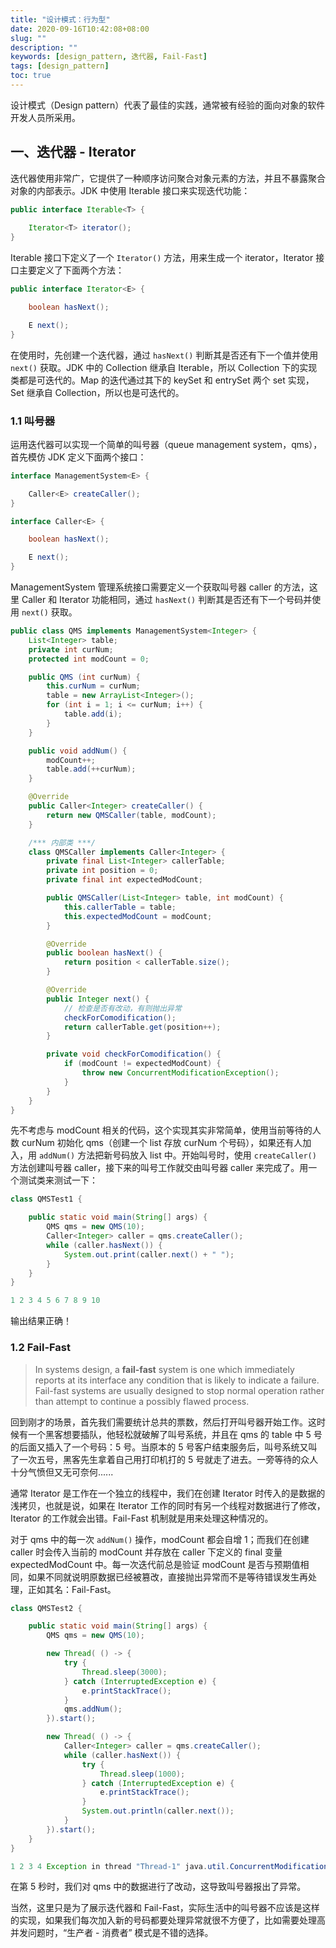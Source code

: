 ```yaml
---
title: "设计模式：行为型"
date: 2020-09-16T10:42:08+08:00
slug: ""
description: ""
keywords: [design_pattern, 迭代器, Fail-Fast]
tags: [design_pattern]
toc: true
---
```


设计模式（Design pattern）代表了最佳的实践，通常被有经验的面向对象的软件开发人员所采用。

## 一、迭代器 - Iterator

迭代器使用非常广，它提供了一种顺序访问聚合对象元素的方法，并且不暴露聚合对象的内部表示。JDK 中使用 Iterable 接口来实现迭代功能：

```java
public interface Iterable<T> {
    
    Iterator<T> iterator();
}
```

Iterable 接口下定义了一个 `Iterator()` 方法，用来生成一个 iterator，Iterator 接口主要定义了下面两个方法：

```java
public interface Iterator<E> {

    boolean hasNext();

    E next();
}
```

在使用时，先创建一个迭代器，通过 `hasNext()` 判断其是否还有下一个值并使用 `next()` 获取。JDK 中的 Collection 继承自 Iterable，所以 Collection 下的实现类都是可迭代的。Map 的迭代通过其下的 keySet 和 entrySet 两个 set 实现，Set 继承自 Collection，所以也是可迭代的。

### 1.1 叫号器

运用迭代器可以实现一个简单的叫号器（queue management system，qms），首先模仿 JDK 定义下面两个接口：

```java
interface ManagementSystem<E> {

    Caller<E> createCaller();
}

interface Caller<E> {

    boolean hasNext();

    E next();
}
```

ManagementSystem 管理系统接口需要定义一个获取叫号器 caller 的方法，这里 Caller 和 Iterator 功能相同，通过 `hasNext()` 判断其是否还有下一个号码并使用 `next()` 获取。

```java
public class QMS implements ManagementSystem<Integer> {
    List<Integer> table;
    private int curNum;
    protected int modCount = 0;

    public QMS (int curNum) {
        this.curNum = curNum;
        table = new ArrayList<Integer>();
        for (int i = 1; i <= curNum; i++) {
            table.add(i);
        }
    }

    public void addNum() {
        modCount++;
        table.add(++curNum);
    }

    @Override
    public Caller<Integer> createCaller() {
        return new QMSCaller(table, modCount);
    }

    /*** 内部类 ***/
    class QMSCaller implements Caller<Integer> {
        private final List<Integer> callerTable;
        private int position = 0;
        private final int expectedModCount;

        public QMSCaller(List<Integer> table, int modCount) {
            this.callerTable = table;
            this.expectedModCount = modCount;
        }

        @Override
        public boolean hasNext() {
            return position < callerTable.size();
        }

        @Override
        public Integer next() {
            // 检查是否有改动，有则抛出异常
            checkForComodification();
            return callerTable.get(position++);
        }

        private void checkForComodification() {
            if (modCount != expectedModCount) {
                throw new ConcurrentModificationException();
            }
        }
    }
}
```

先不考虑与 modCount 相关的代码，这个实现其实非常简单，使用当前等待的人数 curNum 初始化 qms（创建一个 list 存放 curNum 个号码），如果还有人加入，用 `addNum()` 方法把新号码放入 list 中。开始叫号时，使用 `createCaller()` 方法创建叫号器 caller，接下来的叫号工作就交由叫号器 caller 来完成了。用一个测试类来测试一下：

```java
class QMSTest1 {

    public static void main(String[] args) {
        QMS qms = new QMS(10);
        Caller<Integer> caller = qms.createCaller();
        while (caller.hasNext()) {
            System.out.print(caller.next() + " ");
        }
    }
} 
```

```java
1 2 3 4 5 6 7 8 9 10 
```

输出结果正确！

### 1.2 Fail-Fast

> In systems design, a **fail-fast** system is one which immediately reports at its interface any condition that is likely to indicate a failure. Fail-fast systems are usually designed to stop normal operation rather than attempt to continue a possibly flawed process.

回到刚才的场景，首先我们需要统计总共的票数，然后打开叫号器开始工作。这时候有一个黑客想要插队，他轻松就破解了叫号系统，并且在 qms 的 table 中 5 号的后面又插入了一个号码：5 号。当原本的 5 号客户结束服务后，叫号系统又叫了一次五号，黑客先生拿着自己用打印机打的 5 号就走了进去。一旁等待的众人十分气愤但又无可奈何......

通常 Iterator 是工作在一个独立的线程中，我们在创建 Iterator 时传入的是数据的浅拷贝，也就是说，如果在 Iterator 工作的同时有另一个线程对数据进行了修改，Iterator 的工作就会出错。Fail-Fast 机制就是用来处理这种情况的。

对于 qms 中的每一次 `addNum()` 操作，modCount 都会自增 1；而我们在创建 caller 时会传入当前的 modCount 并存放在 caller 下定义的 final 变量 expectedModCount 中。每一次迭代前总是验证 modCount 是否与预期值相同，如果不同就说明原数据已经被篡改，直接抛出异常而不是等待错误发生再处理，正如其名：Fail-Fast。

```java
class QMSTest2 {

    public static void main(String[] args) {
        QMS qms = new QMS(10);

        new Thread( () -> {
            try {
                Thread.sleep(3000);
            } catch (InterruptedException e) {
                e.printStackTrace();
            }
            qms.addNum();
        }).start();

        new Thread( () -> {
            Caller<Integer> caller = qms.createCaller();
            while (caller.hasNext()) {
                try {
                    Thread.sleep(1000);
                } catch (InterruptedException e) {
                    e.printStackTrace();
                }
                System.out.println(caller.next());
            }
        }).start();
    }
}
```

```java
1 2 3 4 Exception in thread "Thread-1" java.util.ConcurrentModificationException
```

在第 5 秒时，我们对 qms 中的数据进行了改动，这导致叫号器报出了异常。

当然，这里只是为了展示迭代器和 Fail-Fast，实际生活中的叫号器不应该是这样的实现，如果我们每次加入新的号码都要处理异常就很不方便了，比如需要处理高并发问题时，“生产者 - 消费者” 模式是不错的选择。